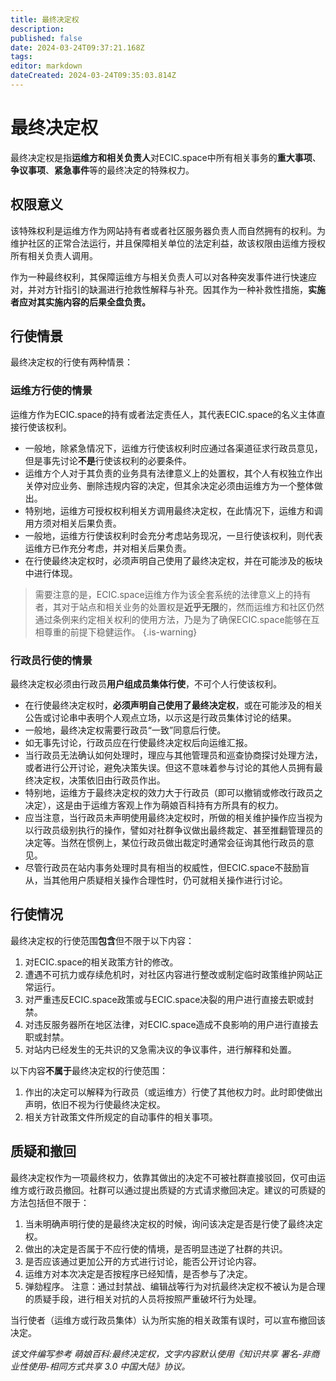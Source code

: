 ```yaml
---
title: 最终决定权
description: 
published: false
date: 2024-03-24T09:37:21.168Z
tags: 
editor: markdown
dateCreated: 2024-03-24T09:35:03.814Z
---
```


# 最终决定权
最终决定权是指**运维方和相关负责人**对ECIC.space中所有相关事务的**重大事项**、**争议事项**、**紧急事件**等的最终决定的特殊权力。

## 权限意义
该特殊权利是运维方作为网站持有者或者社区服务器负责人而自然拥有的权利。为维护社区的正常合法运行，并且保障相关单位的法定利益，故该权限由运维方授权所有相关负责人调用。

作为一种最终权利，其保障运维方与相关负责人可以对各种突发事件进行快速应对，并对方针指引的缺漏进行抢救性解释与补充。因其作为一种补救性措施，**实施者应对其实施内容的后果全盘负责。**

## 行使情景
最终决定权的行使有两种情景：

### 运维方行使的情景
运维方作为ECIC.space的持有或者法定责任人，其代表ECIC.space的名义主体直接行使该权利。
- 一般地，除紧急情况下，运维方行使该权利时应通过各渠道征求行政员意见，但是事先讨论**不是**行使该权利的必要条件。
- 运维方个人对于其负责的业务具有法律意义上的处置权，其个人有权独立作出关停对应业务、删除违规内容的决定，但其余决定必须由运维方为一个整体做出。
- 特别地，运维方可授权权利相关方调用最终决定权，在此情况下，运维方和调用方须对相关后果负责。
- 一般地，运维方行使该权利时会充分考虑站务现况，一旦行使该权利，则代表运维方已作充分考虑，并对相关后果负责。
- 在行使最终决定权时，必须声明自己使用了最终决定权，并在可能涉及的板块中进行体现。
> 需要注意的是，ECIC.space运维方作为该全套系统的法律意义上的持有者，其对于站点和相关业务的处置权是**近乎无限**的，然而运维方和社区仍然通过条例来约定相关权利的使用方法，乃是为了确保ECIC.space能够在互相尊重的前提下稳健运作。
{.is-warning}

### 行政员行使的情景
最终决定权必须由行政员**用户组成员集体行使**，不可个人行使该权利。
- 在行使最终决定权时，**必须声明自己使用了最终决定权**，或在可能涉及的相关公告或讨论串中表明个人观点立场，以示这是行政员集体讨论的结果。
- 一般地，最终决定权需要行政员“一致”同意后行使。
- 如无事先讨论，行政员应在行使最终决定权后向运维汇报。
- 当行政员无法确认如何处理时，理应与其他管理员和巡查协商探讨处理方法，或者进行公开讨论，避免决策失误。但这不意味着参与讨论的其他人员拥有最终决定权，决策依旧由行政员作出。
- 特别地，运维方于最终决定权的效力大于行政员（即可以撤销或修改行政员之决定），这是由于运维方客观上作为萌娘百科持有方所具有的权力。
- 应当注意，当行政员未声明使用最终决定权时，所做的相关维护操作应当视为以行政员级别执行的操作，譬如对社群争议做出最终裁定、甚至推翻管理员的决定等。当然在惯例上，某位行政员做出裁定时通常会征询其他行政员的意见。
- 尽管行政员在站内事务处理时具有相当的权威性，但ECIC.space不鼓励盲从，当其他用户质疑相关操作合理性时，仍可就相关操作进行讨论。

## 行使情况
最终决定权的行使范围**包含**但不限于以下内容：
1. 对ECIC.space的相关政策方针的修改。
2. 遭遇不可抗力或存续危机时，对社区内容进行整改或制定临时政策维护网站正常运行。
3. 对严重违反ECIC.space政策或与ECIC.space决裂的用户进行直接去职或封禁。
4. 对违反服务器所在地区法律，对ECIC.space造成不良影响的用户进行直接去职或封禁。
5. 对站内已经发生的无共识的又急需决议的争议事件，进行解释和处置。

以下内容**不属于**最终决定权的行使范围：
1. 作出的决定可以解释为行政员（或运维方）行使了其他权力时。此时即使做出声明，依旧不视为行使最终决定权。
2. 相关方针政策文件所规定的自动事件的相关事项。

## 质疑和撤回
最终决定权作为一项最终权力，依靠其做出的决定不可被社群直接驳回，仅可由运维方或行政员撤回。社群可以通过提出质疑的方式请求撤回决定。建议的可质疑的方法包括但不限于：

1. 当未明确声明行使的是最终决定权的时候，询问该决定是否是行使了最终决定权。
2. 做出的决定是否属于不应行使的情境，是否明显违逆了社群的共识。
3. 是否应该通过更加公开的方式进行讨论，能否公开讨论内容。
4. 运维方对本次决定是否按程序已经知情，是否参与了决定。
5. 弹劾程序。
注意：通过封禁战、编辑战等行为对抗最终决定权不被认为是合理的质疑手段，进行相关对抗的人员将按照严重破坏行为处理。

当行使者（运维方或行政员集体）认为所实施的相关政策有误时，可以宣布撤回该决定。

*该文件编写参考 萌娘百科:最终决定权，文字内容默认使用《知识共享 署名-非商业性使用-相同方式共享 3.0 中国大陆》协议。*